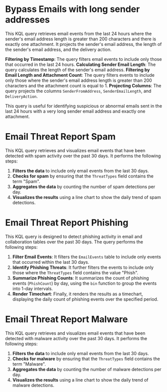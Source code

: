 # Bypass Emails with long sender addresses

This KQL query retrieves email events from the last 24 hours where the sender's email address length is greater than 200 characters and there is exactly one attachment. It projects the sender's email address, the length of the sender's email address, and the delivery action.

**Filtering by Timestamp**: The query filters email events to include only those that occurred in the last 24 hours.
**Calculating Sender Email Length**: The query calculates the length of the sender's email address.
**Filtering by Email Length and Attachment Count**: The query filters events to include only those where the sender's email address length is greater than 200 characters and the attachment count is equal to 1.
**Projecting Columns**: The query projects the columns `SenderFromAddress`, `SenderEmailLength`, and `DeliveryAction`.

This query is useful for identifying suspicious or abnormal emails sent in the last 24 hours with a very long sender email address and exactly one attachment.

# Email Threat Report Spam

This KQL query retrieves and visualizes email events that have been detected with spam activity over the past 30 days. It performs the following steps:

1. **Filters the data** to include only email events from the last 30 days.
2. **Checks for spam** by ensuring that the `ThreatTypes` field contains the term "Spam".
3. **Aggregates the data** by counting the number of spam detections per day.
4. **Visualizes the results** using a line chart to show the daily trend of spam detections.

# Email Threat Report Phishing

This KQL query is designed to detect phishing activity in email and collaboration tables over the past 30 days. The query performs the following steps:

1. **Filter Email Events**: It filters the `EmailEvents` table to include only events that occurred within the last 30 days.
2. **Identify Phishing Threats**: It further filters the events to include only those where the `ThreatTypes` field contains the value "Phish".
3. **Summarize Phishing Counts**: It summarizes the count of phishing events (`PhishCount`) by day, using the `bin` function to group the events into 1-day intervals.
4. **Render Timechart**: Finally, it renders the results as a timechart, displaying the daily count of phishing events over the specified period.

# Email Threat Report Malware

This KQL query retrieves and visualizes email events that have been detected with malware activity over the past 30 days. It performs the following steps:

1. **Filters the data** to include only email events from the last 30 days.
2. **Checks for malware** by ensuring that the `ThreatTypes` field contains the term "Malware".
3. **Aggregates the data** by counting the number of malware detections per day.
4. **Visualizes the results** using a line chart to show the daily trend of malware detections.
